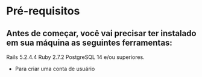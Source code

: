 # Pré-requisitos

## Antes de começar, você vai precisar ter instalado em sua máquina as seguintes ferramentas:

Rails 5.2.4.4
Ruby 2.7.2
PostgreSQL 14 e/ou superiores.

* Para criar uma conta de usuário
<!-- http://localhost:3000/users/sign_up -->

